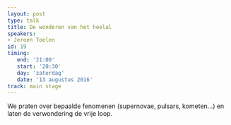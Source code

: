 ```yaml
---
layout: post
type: talk
title: De wonderen van het heelal
speakers:
- Jeroen Toelen
id: 19
timing: 
   end: '21:00'
   start: '20:30'
   day: 'zaterdag'
   date: '13 augustus 2016'
track: main stage
---
```

We praten over bepaalde fenomenen (supernovae, pulsars, kometen...) en laten de verwondering de vrije loop.